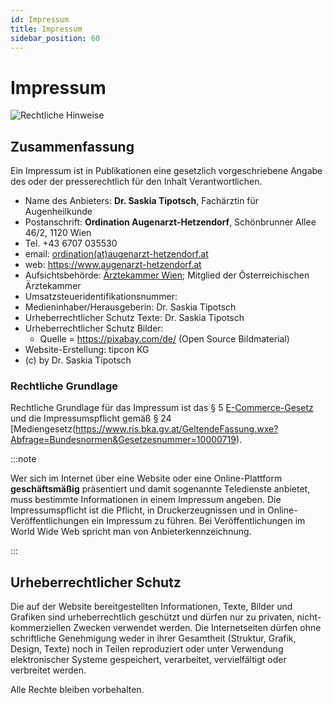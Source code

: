 ```yaml
---
id: Impressum
title: Impressum
sidebar_position: 60
---
```


# Impressum



![Rechtliche Hinweise](/Bilder/Rechtliche-Hinweise-Bild-2.png)

## Zusammenfassung

Ein Impressum ist in Publikationen eine gesetzlich vorgeschriebene Angabe des oder der presserechtlich für den Inhalt Verantwortlichen.

- Name des Anbieters:  **Dr. Saskia Tipotsch**, Fachärztin für Augenheilkunde
- Postanschrift: **Ordination Augenarzt-Hetzendorf**, Schönbrunner Allee 46/2, 1120 Wien
- Tel. +43 6707 035530
- email: [ordination(at)augenarzt-hetzendorf.at](ordination@augenarzt-hetzendorf.at)
- web: https://www.augenarzt-hetzendorf.at
- Aufsichtsbehörde: [Ärztekammer Wien](https://www.aekwien.at/); Mitglied der Österreichischen Ärztekammer 
- Umsatzsteueridentifikationsnummer:
- Medieninhaber/Herausgeberin: Dr. Saskia Tipotsch
- Urheberrechtlicher Schutz Texte: Dr. Saskia Tipotsch
- Urheberrechtlicher Schutz Bilder: 
  - Quelle = https://pixabay.com/de/ (Open Source Bildmaterial)
- Website-Erstellung: tipcon KG
- (c) by Dr. Saskia Tipotsch



### Rechtliche Grundlage

Rechtliche Grundlage für das Impressum ist das § 5 [E-Commerce-Gesetz](https://www.ris.bka.gv.at/GeltendeFassung.wxe?Abfrage=Bundesnormen&Gesetzesnummer=20001703) und die Impressumspflicht gemäß § 24 [Mediengesetz(https://www.ris.bka.gv.at/GeltendeFassung.wxe?Abfrage=Bundesnormen&Gesetzesnummer=10000719). 

:::note

Wer sich im Internet über eine Website oder eine Online-Plattform **geschäftsmäßig** präsentiert und damit sogenannte Teledienste anbietet, muss bestimmte Informationen in einem Impressum angeben. Die Impressumspflicht ist die Pflicht, in Druckerzeugnissen und in Online-Veröffentlichungen ein Impressum zu  führen. Bei Veröffentlichungen im World Wide Web spricht man von  Anbieterkennzeichnung.

:::



## Urheberrechtlicher Schutz

Die auf der Website bereitgestellten Informationen, Texte, Bilder und Grafiken sind urheberrechtlich geschützt und dürfen nur zu privaten, nicht-kommerziellen Zwecken verwendet werden. Die Internetseiten dürfen ohne schriftliche Genehmigung weder in ihrer Gesamtheit (Struktur, Grafik, Design, Texte) noch in Teilen reproduziert oder unter Verwendung elektronischer Systeme gespeichert, verarbeitet, vervielfältigt oder verbreitet werden.

Alle Rechte bleiben vorbehalten.

